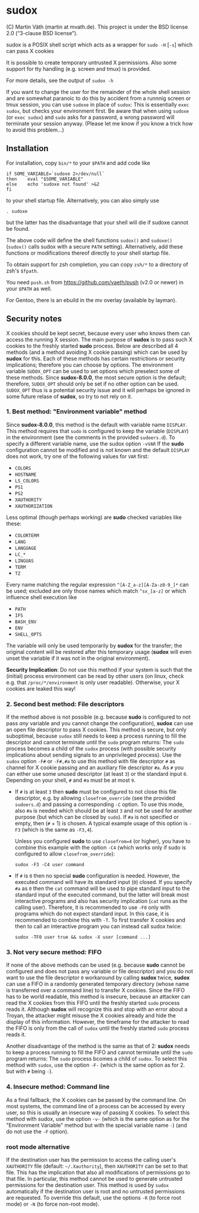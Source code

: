 # sudox

(C) Martin Väth (martin at mvath.de).
This project is under the BSD license 2.0 (“3-clause BSD license”).

sudox is a POSIX shell script which acts as a wrapper for
`sudo -H` [`-s`] which can pass X cookies

It is possible to create temporary untrusted X permissions.
Also some support for tty handling (e.g. screen and tmux) is provided.

For more details, see the output of `sudox -h`

If you want to change the user for the remainder of the whole shell session
and are somewhat paranoic to do this by accident from a runnnig
screen or tmux session, you can use `sudoxe` in place of `sudox`:
This is essentially `exec sudox`, but checks your environment first.
Be aware that when using `sudoxe` (or `exec sudox`) and `sudo` asks for a
password, a wrong password will terminate your session anyway.
(Please let me know if you know a trick how to avoid this problem...)


## Installation

For installation, copy `bin/*` to your `$PATH` and add code like
```
if SOME_VARIABLE=`sudoxe 2>/dev/null`
then	eval "$SOME_VARIABLE"
else	echo 'sudoxe not found' >&2
fi
```
to your shell startup file. Alternatively, you can also simply use
```
. sudoxe
```
but the latter has the disadvantage that your shell will die if sudoxe
cannot be found.

The above code will define the shell functions `sudox()` and `sudoxe()`
(`sudox()` calls sudox with a secure `PATH` setting). Alternatively, add these
functions or modifications thereof directly to your shell startup file.

To obtain support for zsh completion, you can copy `zsh/*` to a directory
of zsh's `$fpath`.

You need `push.sh` from https://github.com/vaeth/push (v2.0 or newer)
in your `$PATH` as well.

For Gentoo, there is an ebuild in the mv overlay (available by layman).


## Security notes

X cookies should be kept secret, because every user who knows them can access
the running X session. The main purpose of __sudox__ is to pass such X cookies
to the freshly started __sudo__ process.
Below are described all 4 methods (and a method avoiding X cookie passing)
which can be used by __sudox__ for this.
Each of these methods has certain restrictions or security implications;
therefore you can choose by options.
The environment variable `SUDOX_OPT` can be used to set options which
preselect some of these methods.
Since __sudox-8.0.0__, the most secure option is the default; therefore,
`SUDOX_OPT` should only be set if no other option can be used.
`SUDOX_OPT` thus is a potential security issue and it will perhaps be
ignored in some future relase of __sudox__, so try to not rely on it.

### 1. Best method: "Environment variable" method

Since __sudox-8.0.0__, this method is the default with variable name `DISPLAY`.
This method requires that `sudo` is configured to keep the variable (`DISPLAY`)
in the environment (see the comments in the provided `sudoers.d`).
To specify a different variable name, use the sudox option `-vVAR`
If the __sudo__ configuration cannot be modified and is not known and the
default `DISPLAY` does not work, try one of the following values for `VAR`
first:

- `COLORS`
- `HOSTNAME`
- `LS_COLORS`
- `PS1`
- `PS2`
- `XAUTHORITY`
- `XAUTHORIZATION`

Less optimal (though perhaps working) are __sudo__ checked variables like
these:

- `COLORTERM`
- `LANG`
- `LANGUAGE`
- `LC_*`
- `LINGUAS`
- `TERM`
- `TZ`

Every name matching the regular expression `^[A-Z_a-z][A-Za-z0-9_]*`
can be used;
excluded are only those names which match `^sx_[a-z]` or which influence shell
execution like

- `PATH`
- `IFS`
- `BASH_ENV`
- `ENV`
- `SHELL_OPTS`

The variable will only be used temporarily by __sudox__ for the transfer; the
original content will be restored after this temporary usage (__sudox__ will
even unset the variable if it was not in the original environment).

__Security Implication__: Do not use this method if your system is such that
the (initial) process environment can be read by other users (on linux, check
e.g. that `/proc/*/environment` is only user readable).
Otherwise, your X cookies are leaked this way!

### 2. Second best method: File descriptors

If the method above is not possible (e.g. because __sudo__ is configured to not
pass _any_ variable and you cannot change the configuration), __sudox__ can use
an open file descriptor to pass X cookies. This method is secure, but only
suboptimal, because `sudox` still needs to keep a process running to fill
the descriptor and cannot terminate until the `sudo` program returns:
The `sudo` process becomes a child of the `sudox` process (with possible
security implications about sending signals to an unprivileged process).
Use the `sudox` option `-F#` or `-F#,#a` to use this method with file
descriptor `#` as channel for X cookie passing and an auxiliary file
descriptor `#a`.
As `#` you can either use some unused descriptor (at least `3`) or the
standard input `0`. Depending on your shell, `#` and `#a` must be at most `9`.

- If `#` is at least `3` then __sudo__ must be configured to not close this
  file descriptor, e.g. by allowing `closefrom_override`
  (see the provided `sudoers.d`) and passing a corresponding `-C` option.
  To use this mode, also `#a` is needed which should be at least `3` and
  not be used for another purpose (but which can be closed by `sudo`).
  If `#a` is not specified or empty, then (`#` + 1) is chosen.
  A typical example usage of this option is `-F3` (which is the same as
  `-F3,4`).

  Unless you configured __sudo__ to use `closefrom=4` (or higher), you have to
  combine this example with the option `-C4` (which works only if sudo is
  configured to allow `closefrom_override`):

  `sudox -F3 -C4 user command`

- If `#` is `0` then no special __sudo__ configuration is needed. However, the
  executed command will have its standard input (`0`) closed. If you specify
  `#a` as `0` then the `cat` command will be used to pipe standard input to the
  standard input of the executed command, but the latter will break most
  interactive programs and also has security implication (`cat` runs as the
  calling user). Therefore, it is recommended to use `-F0` only with programs
  which do not expect standard input. In this case, it is recommended to
  combine this with `-T`.
  To first transfer X cookies and then to call an interactive program you can
  instead call sudox twice:

  `sudox -TF0 user true && sudox -X user [command ...]`

### 3. Not very secure method: FIFO

If none of the above methods can be used (e.g. because __sudo__ cannot be
configured and does not pass any variable or file descriptor) and you
do not want to use the file descriptor `0` workaround by calling __sudox__
twice, __sudox__ can use a FIFO in a randomly generated temporary directory
(whose name is transferred over a command line) to transfer X cookies.
Since the FIFO has to be world readable, this method is insecure, because
an attacker can read the X cookies from this FIFO until the freshly started
`sudo` process reads it. Although __sudox__ will recognize this and stop
with an error about a Troyan, the attacker might misuse the X cookies already
and hide the display of this information.
However, the timeframe for the attacker to read the FIFO is only from the
call of `sudox` until the freshly started `sudo` process reads it.

Another disadvantage of the method is the same as that of 2:
__sudox__ needs to keep a process running to fill the FIFO and cannot terminate
until the `sudo` program returns: The `sudo` process bcomes a child of `sudox`.
To select this method with `sudox`, use the option `-F-` (which is the same
option as for 2. but with `#` being `-`).

### 4. Insecure method: Command line

As a final fallback, the X cookies can be passed by the command line.
On most systems, the command line of a process can be accessed by every user,
so this is usually an insecure way of passing X cookies.
To select this method with sudox, use the option `-v-` (which is the same
option as for the "Environment Variable" method but with the special
variable name `-`) (and do not use the `-F` option).

### root mode alternative

If the destination user has the permission to access the calling user's
`XAUTHORITY` file (default: `~/.Xauthority`), then `XAUTHORITY` can be set
to that file. This has the implication that also all modifications of
permissions go to that file. In particular, this method cannot be used
to generate untrusted permissions for the destination user.
This method is used by `sudox` automatically if the destination user is root
and no untrusted permissions are requested. To override this default, use
the options `-R` (to force root mode) or `-N` (to force non-root mode).
